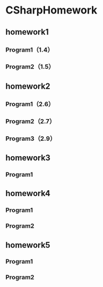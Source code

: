 # CSharpHomework
## homework1
### Program1（1.4）
### Program2（1.5）
## homework2
### Program1（2.6）
### Program2（2.7）
### Program3（2.9）
## homework3
### Program1
## homework4
### Program1
### Program2
## homework5
### Program1
### Program2
